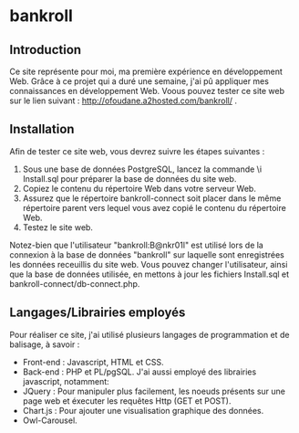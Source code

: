 # bankroll
## Introduction
Ce site représente pour moi, ma première expérience en développement Web. Grâce à ce projet qui a duré une semaine, j'ai pû appliquer mes connaissances en développement Web.
Voous pouvez tester ce site web sur le lien suivant  : http://ofoudane.a2hosted.com/bankroll/ .
## Installation
Afin de tester ce site web, vous devrez suivre les étapes suivantes :
1. Sous une base de données PostgreSQL, lancez la commande \i Install.sql pour préparer la base de données du site web. 
2. Copiez le contenu du répertoire Web dans votre serveur Web.
3. Assurez que le répertoire bankroll-connect soit placer dans le même répertoire parent vers lequel vous avez copié le contenu du répertoire Web.
4. Testez le site web.

Notez-bien que l'utilisateur "bankroll:B@nkr01l" est utilisé lors de la connexion à la base de données "bankroll" sur laquelle sont enregistrées les données receuillis du site web. Vous pouvez changer l'utilisateur, ainsi que la base de données utilisée, en mettons à jour les fichiers Install.sql et bankroll-connect/db-connect.php.

## Langages/Librairies employés
Pour réaliser ce site, j'ai utilisé plusieurs langages de programmation et de balisage, à savoir : 
* Front-end : Javascript, HTML et CSS.
* Back-end  : PHP et PL/pgSQL.
J'ai aussi employé des librairies javascript, notamment:
* JQuery : Pour manipuler plus facilement, les noeuds présents sur une page web et éxecuter les requêtes Http (GET et POST).
* Chart.js : Pour ajouter une visualisation graphique des données.
* Owl-Carousel.
